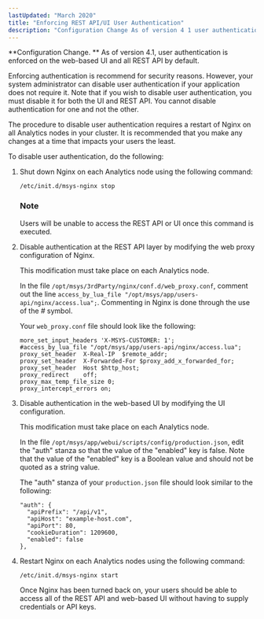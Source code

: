 ```yaml
---
lastUpdated: "March 2020"
title: "Enforcing REST API/UI User Authentication"
description: "Configuration Change As of version 4 1 user authentication is enforced on the web based UI and all REST API by default Enforcing authentication is recommend for security reasons However your system administrator can disable user authentication if your application does not require it Note that if you wish to..."
---
```


**Configuration Change. ** As of version 4.1, user authentication is enforced on the web-based UI and all REST API by default.

Enforcing authentication is recommend for security reasons. However, your system administrator can disable user authentication if your application does not require it. Note that if you wish to disable user authentication, you must disable it for both the UI and REST API. You cannot disable authentication for one and not the other.

The procedure to disable user authentication requires a restart of Nginx on all Analytics nodes in your cluster. It is recommended that you make any changes at a time that impacts your users the least.

To disable user authentication, do the following:

1.  Shut down Nginx on each Analytics node using the following command:

    `/etc/init.d/msys-nginx stop`
    ### Note

    Users will be unable to access the REST API or UI once this command is executed.

2.  Disable authentication at the REST API layer by modifying the web proxy configuration of Nginx.

    This modification must take place on each Analytics node.

    In the file `/opt/msys/3rdParty/nginx/conf.d/web_proxy.conf`, comment out the line `access_by_lua_file "/opt/msys/app/users-api/nginx/access.lua";`. Commenting in Nginx is done through the use of the *#* symbol.

    Your `web_proxy.conf` file should look like the following:

    ```
    more_set_input_headers 'X-MSYS-CUSTOMER: 1';
    #access_by_lua_file "/opt/msys/app/users-api/nginx/access.lua";
    proxy_set_header  X-Real-IP  $remote_addr;
    proxy_set_header  X-Forwarded-For $proxy_add_x_forwarded_for;
    proxy_set_header  Host $http_host;
    proxy_redirect    off;
    proxy_max_temp_file_size 0;
    proxy_intercept_errors on;
    ```

3.  Disable authentication in the web-based UI by modifying the UI configuration.

    This modification must take place on each Analytics node.

    In the file `/opt/msys/app/webui/scripts/config/production.json`, edit the "auth" stanza so that the value of the "enabled" key is false. Note that the value of the "enabled" key is a Boolean value and should not be quoted as a string value.

    The "auth" stanza of your `production.json` file should look similar to the following:

    ```
    "auth": {
      "apiPrefix": "/api/v1",
      "apiHost": "example-host.com",
      "apiPort": 80,
      "cookieDuration": 1209600,
      "enabled": false
    },
    ```

4.  Restart Nginx on each Analytics nodes using the following command:

    `/etc/init.d/msys-nginx start`

    Once Nginx has been turned back on, your users should be able to access all of the REST API and web-based UI without having to supply credentials or API keys.